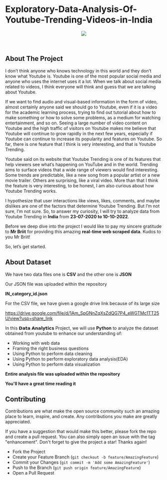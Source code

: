 # Exploratory-Data-Analysis-Of-Youtube-Trending-Videos-in-India

<p align="center">
  <img src="https://github.com/rajuchigicherla/Exploratory-Data-Analysis-Of-Youtube-Trending-Videos-in-India/assets/118670053/688ab71a-3b43-4773-aeea-42e5d7245034">
</p>


<br>

## About The Project

I don’t think anyone who knows technology in this world and they don’t know what Youtube is. Youtube is one of the most popular social media and anyone who uses the internet uses it a lot. When we talk about social media related to videos, I think everyone will think and guess that we are talking about Youtube. 


If we want to find audio and visual-based information in the form of video, almost certainly anyone said we should go to Youtube, even if it is a video for the academic learning process, trying to find out tutorial about how to make something or how to solve some problems, as a medium for watching entertainment, and so on. Seeing a large number of video content on Youtube and the high traffic of visitors on Youtube makes me believe that Youtube will continue to grow rapidly in the next few years, especially if Youtube can continue to increase its popularity and features on Youtube. So far, there is one feature that I think is very interesting, and that is Youtube Trending.

Youtube said on its website that Youtube Trending is one of its features that help viewers see what’s happening on YouTube and in the world. Trending aims to surface videos that a wide range of viewers would find interesting. Some trends are predictable, like a new song from a popular artist or a new movie trailer. Others are surprising, like a viral video. More than that I think the feature is very interesting, to be honest, I am also curious about how Youtube Trending works. 

I hypothesize that user interactions like views, likes, comments, and maybe dislikes are one of the factors that determine Youtube Trending. But I’m not sure, I’m not sure. So, to answer my curiosity, I will try to analyze data from Youtube Trending in **India** from **23-07-2020 to 10-10-2022**. 

Before we deep dive into the project I would like to pay my sincere gratitude to **Mr Briit** for providing this amazing **real-time web scraped data**. Kudos to you Mr Briit!

So, let’s get started.

## About Dataset
 We have two data files one is **CSV** and the other one is **JSON**
 
 Our JSON file was uploaded within the repository
 
 **IN_category_id.json**
 
 For the  CSV file, we have given a google drive link because of its large size

https://drive.google.com/file/d/1Am_SpGNnZqXsZdQG7P4_eWGTMc1TT25U/view?usp=share_link


In this 𝗗𝗮𝘁𝗮 𝗔𝗻𝗮𝗹𝘆𝘁𝗶𝗰𝘀 Project, we will use **Python** to analyze the dataset obtained from youtube to enhance our understanding of:

- Working with web data
-  Framing the right business questions
-  Using Python to perform data cleaning
-  Using Python to perform exploratory data analysis(EDA)
-  Using Python to perform data visualization

**Entire analysis file was uploaded within the repository**

**You'll have a great time reading it**

## Contributing

Contributions are what make the open source community such an amazing place to learn, inspire, and create. Any contributions you make are greatly appreciated.

If you have a suggestion that would make this better, please fork the repo and create a pull request. You can also simply open an issue with the tag "enhancement". Don't forget to give the project a star! Thanks again!

- Fork the Project
- Create your Feature Branch (`git checkout -b feature/AmazingFeature`)
- Commit your Changes (`git commit -m 'Add some AmazingFeature'`)
- Push to the Branch (`git push origin feature/AmazingFeature`)
- Open a Pull Request
